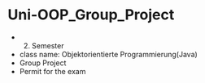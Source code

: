 # Uni-OOP_Group_Project
- 2. Semester 
- class name: Objektorientierte Programmierung(Java)
- Group Project
- Permit for the exam
